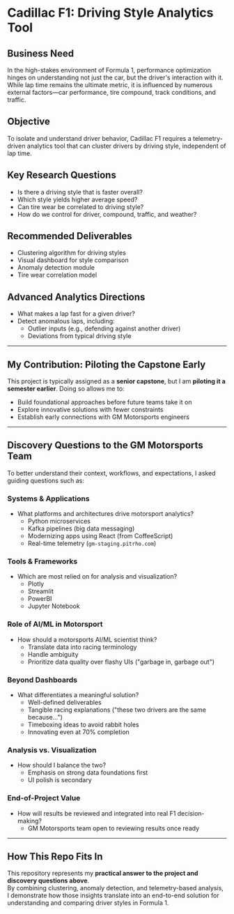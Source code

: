 # Cadillac F1: Driving Style Analytics Tool

## Business Need  
In the high-stakes environment of Formula 1, performance optimization hinges on understanding not just the car, but the driver's interaction with it. While lap time remains the ultimate metric, it is influenced by numerous external factors—car performance, tire compound, track conditions, and traffic.  

## Objective  
To isolate and understand driver behavior, Cadillac F1 requires a telemetry-driven analytics tool that can cluster drivers by driving style, independent of lap time.  

## Key Research Questions  
- Is there a driving style that is faster overall?  
- Which style yields higher average speed?  
- Can tire wear be correlated to driving style?  
- How do we control for driver, compound, traffic, and weather?  

## Recommended Deliverables  
- Clustering algorithm for driving styles  
- Visual dashboard for style comparison  
- Anomaly detection module  
- Tire wear correlation model  

## Advanced Analytics Directions  
- What makes a lap fast for a given driver?  
- Detect anomalous laps, including:  
  - Outlier inputs (e.g., defending against another driver)  
  - Deviations from typical driving style  

---

## My Contribution: Piloting the Capstone Early  
This project is typically assigned as a **senior capstone**, but I am **piloting it a semester earlier**. Doing so allows me to:  
- Build foundational approaches before future teams take it on  
- Explore innovative solutions with fewer constraints  
- Establish early connections with GM Motorsports engineers  

---

## Discovery Questions to the GM Motorsports Team  
To better understand their context, workflows, and expectations, I asked guiding questions such as:  

### Systems & Applications  
- What platforms and architectures drive motorsport analytics?  
  - Python microservices  
  - Kafka pipelines (big data messaging)
  - Modernizing apps using React (from CoffeeScript)  
  - Real-time telemetry (`gm-staging.pitrho.com`)  

### Tools & Frameworks  
- Which are most relied on for analysis and visualization?  
  - Plotly  
  - Streamlit  
  - PowerBI  
  - Jupyter Notebook  

### Role of AI/ML in Motorsport  
- How should a motorsports AI/ML scientist think?  
  - Translate data into racing terminology  
  - Handle ambiguity  
  - Prioritize data quality over flashy UIs ("garbage in, garbage out")  

### Beyond Dashboards  
- What differentiates a meaningful solution?  
  - Well-defined deliverables  
  - Tangible racing explanations ("these two drivers are the same because…")  
  - Timeboxing ideas to avoid rabbit holes  
  - Innovating even at 70% completion  

### Analysis vs. Visualization  
- How should I balance the two?  
  - Emphasis on strong data foundations first  
  - UI polish is secondary  

### End-of-Project Value  
- How will results be reviewed and integrated into real F1 decision-making?  
  - GM Motorsports team open to reviewing results once ready
 
---

## How This Repo Fits In  
This repository represents my **practical answer to the project and discovery questions above**.  
By combining clustering, anomaly detection, and telemetry-based analysis, I demonstrate how those insights translate into an end-to-end solution for understanding and comparing driver styles in Formula 1.  
